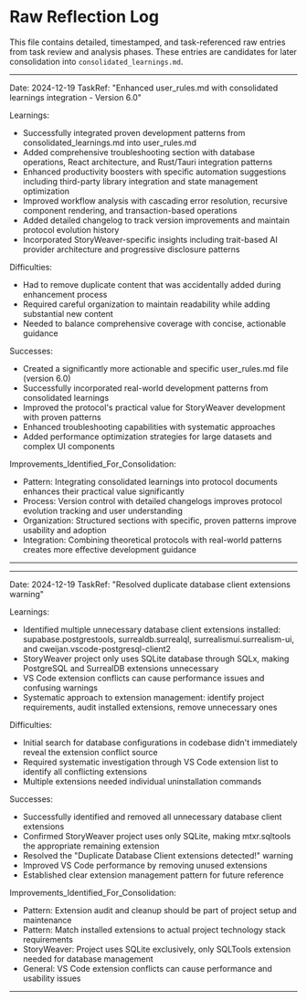 # Raw Reflection Log

This file contains detailed, timestamped, and task-referenced raw entries from task review and analysis phases. These entries are candidates for later consolidation into `consolidated_learnings.md`.

---
Date: 2024-12-19
TaskRef: "Enhanced user_rules.md with consolidated learnings integration - Version 6.0"

Learnings:

- Successfully integrated proven development patterns from consolidated_learnings.md into user_rules.md
- Added comprehensive troubleshooting section with database operations, React architecture, and Rust/Tauri integration patterns
- Enhanced productivity boosters with specific automation suggestions including third-party library integration and state management optimization
- Improved workflow analysis with cascading error resolution, recursive component rendering, and transaction-based operations
- Added detailed changelog to track version improvements and maintain protocol evolution history
- Incorporated StoryWeaver-specific insights including trait-based AI provider architecture and progressive disclosure patterns

Difficulties:

- Had to remove duplicate content that was accidentally added during enhancement process
- Required careful organization to maintain readability while adding substantial new content
- Needed to balance comprehensive coverage with concise, actionable guidance

Successes:

- Created a significantly more actionable and specific user_rules.md file (version 6.0)
- Successfully incorporated real-world development patterns from consolidated learnings
- Improved the protocol's practical value for StoryWeaver development with proven patterns
- Enhanced troubleshooting capabilities with systematic approaches
- Added performance optimization strategies for large datasets and complex UI components

Improvements_Identified_For_Consolidation:

- Pattern: Integrating consolidated learnings into protocol documents enhances their practical value significantly
- Process: Version control with detailed changelogs improves protocol evolution tracking and user understanding
- Organization: Structured sections with specific, proven patterns improve usability and adoption
- Integration: Combining theoretical protocols with real-world patterns creates more effective development guidance

---

---
Date: 2024-12-19
TaskRef: "Resolved duplicate database client extensions warning"

Learnings:

- Identified multiple unnecessary database client extensions installed: supabase.postgrestools, surrealdb.surrealql, surrealismui.surrealism-ui, and cweijan.vscode-postgresql-client2
- StoryWeaver project only uses SQLite database through SQLx, making PostgreSQL and SurrealDB extensions unnecessary
- VS Code extension conflicts can cause performance issues and confusing warnings
- Systematic approach to extension management: identify project requirements, audit installed extensions, remove unnecessary ones

Difficulties:

- Initial search for database configurations in codebase didn't immediately reveal the extension conflict source
- Required systematic investigation through VS Code extension list to identify all conflicting extensions
- Multiple extensions needed individual uninstallation commands

Successes:

- Successfully identified and removed all unnecessary database client extensions
- Confirmed StoryWeaver project uses only SQLite, making mtxr.sqltools the appropriate remaining extension
- Resolved the "Duplicate Database Client extensions detected!" warning
- Improved VS Code performance by removing unused extensions
- Established clear extension management pattern for future reference

Improvements_Identified_For_Consolidation:

- Pattern: Extension audit and cleanup should be part of project setup and maintenance
- Pattern: Match installed extensions to actual project technology stack requirements
- StoryWeaver: Project uses SQLite exclusively, only SQLTools extension needed for database management
- General: VS Code extension conflicts can cause performance and usability issues

---
